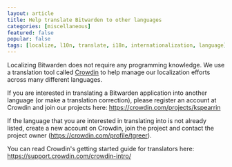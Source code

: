 ```yaml
---
layout: article
title: Help translate Bitwarden to other languages
categories: [miscellaneous]
featured: false
popular: false
tags: [localize, l10n, translate, i18n, internationalization, language]
---
```


Localizing Bitwarden does not require any programming knowledge. We use a translation tool called [Crowdin](https://crowdin.com) to help manage our localization efforts across many different languages.

If you are interested in translating a Bitwarden application into another language (or make a translation correction), please register an account at Crowdin and join our projects here: <https://crowdin.com/projects/kspearrin>

If the language that you are interested in translating into is not already listed, create a new account on Crowdin, join the project and contact the project owner (<https://crowdin.com/profile/tgreer>).

You can read Crowdin's getting started guide for translators here: <https://support.crowdin.com/crowdin-intro/>
